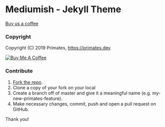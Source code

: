 # Mediumish - Jekyll Theme

[Buy us a coffee](buymeacoff.ee/LtomdXB)



### Copyright

Copyright (C) 2019 Primates, https://primates.dev

<a href="buymeacoff.ee/LtomdXB" target="_blank"><img src="https://www.buymeacoffee.com/assets/img/custom_images/orange_img.png" alt="Buy Me A Coffee" style="height: auto !important;width: auto !important;" ></a>

### Contribute

1. [Fork the repo](https://github.com/StanGirard/Primates).
2. Clone a copy of your fork on your local
3. Create a branch off of master and give it a meaningful name (e.g. my-new-primates-feature).
4. Make necessary changes, commit, push and open a pull request on GitHub.

Thank you!
